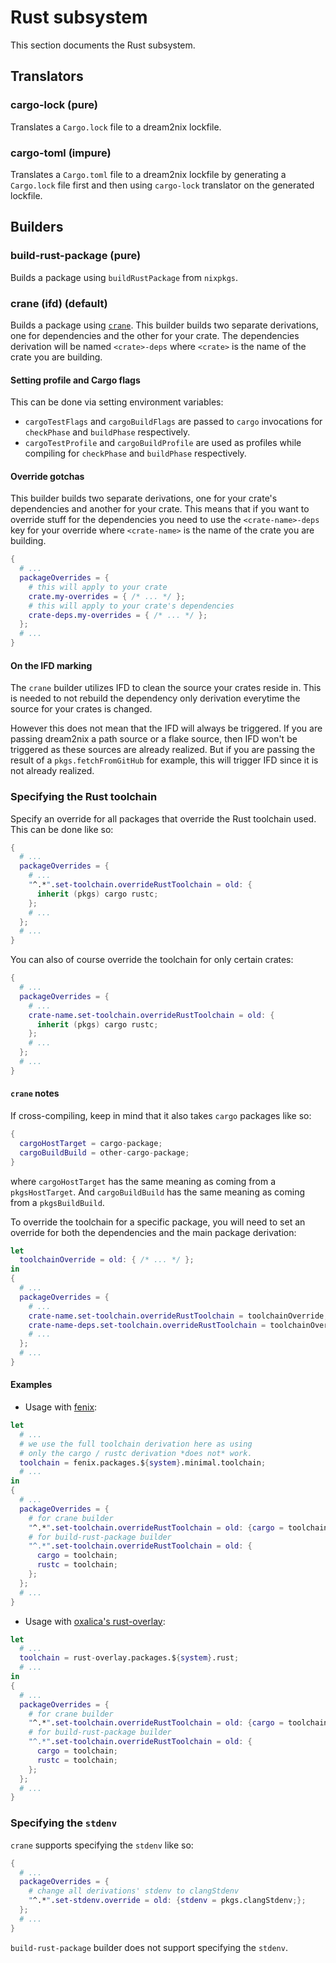 # Rust subsystem

This section documents the Rust subsystem.

## Translators

### cargo-lock (pure)

Translates a `Cargo.lock` file to a dream2nix lockfile.

### cargo-toml (impure)

Translates a `Cargo.toml` file to a dream2nix lockfile by generating a `Cargo.lock` file first and then using `cargo-lock` translator on the generated lockfile.

## Builders

### build-rust-package (pure)

Builds a package using `buildRustPackage` from `nixpkgs`.

### crane (ifd) (default)

Builds a package using [`crane`](https://github.com/ipetkov/crane).
This builder builds two separate derivations, one for dependencies and the other for your crate.
The dependencies derivation will be named `<crate>-deps` where `<crate>` is the name of the crate you are building.

#### Setting profile and Cargo flags

This can be done via setting environment variables:

- `cargoTestFlags` and `cargoBuildFlags` are passed to `cargo` invocations for `checkPhase` and `buildPhase` respectively.
- `cargoTestProfile` and `cargoBuildProfile` are used as profiles while compiling for `checkPhase` and `buildPhase` respectively.

#### Override gotchas

This builder builds two separate derivations, one for your crate's dependencies and another for your crate.
This means that if you want to override stuff for the dependencies you need to use the `<crate-name>-deps` key for your override where `<crate-name>` is the name of the crate you are building.

```nix
{
  # ...
  packageOverrides = {
    # this will apply to your crate
    crate.my-overrides = { /* ... */ };
    # this will apply to your crate's dependencies
    crate-deps.my-overrides = { /* ... */ };
  };
  # ...
}
```

#### On the IFD marking

The `crane` builder utilizes IFD to clean the source your crates reside in.
This is needed to not rebuild the dependency only derivation everytime the source for your crates is changed.

However this does not mean that the IFD will always be triggered.
If you are passing dream2nix a path source or a flake source, then IFD won't be triggered as these sources are already realized.
But if you are passing the result of a `pkgs.fetchFromGitHub` for example, this will trigger IFD since it is not already realized.

### Specifying the Rust toolchain

Specify an override for all packages that override the Rust toolchain used.
This can be done like so:

```nix
{
  # ...
  packageOverrides = {
    # ...
    "^.*".set-toolchain.overrideRustToolchain = old: {
      inherit (pkgs) cargo rustc;
    };
    # ...
  };
  # ...
}
```

You can also of course override the toolchain for only certain crates:

```nix
{
  # ...
  packageOverrides = {
    # ...
    crate-name.set-toolchain.overrideRustToolchain = old: {
      inherit (pkgs) cargo rustc;
    };
    # ...
  };
  # ...
}
```

#### `crane` notes

If cross-compiling, keep in mind that it also takes `cargo` packages like so:

```nix
{
  cargoHostTarget = cargo-package;
  cargoBuildBuild = other-cargo-package;
}
```

where `cargoHostTarget` has the same meaning as coming from a `pkgsHostTarget`.
And `cargoBuildBuild` has the same meaning as coming from a `pkgsBuildBuild`.

To override the toolchain for a specific package, you will need to set an override for both the dependencies and the main package derivation:

```nix
let
  toolchainOverride = old: { /* ... */ };
in
{
  # ...
  packageOverrides = {
    # ...
    crate-name.set-toolchain.overrideRustToolchain = toolchainOverride;
    crate-name-deps.set-toolchain.overrideRustToolchain = toolchainOverride;
    # ...
  };
  # ...
}
```

#### Examples

- Usage with [fenix](https://github.com/nix-community/fenix):
```nix
let
  # ...
  # we use the full toolchain derivation here as using
  # only the cargo / rustc derivation *does not* work.
  toolchain = fenix.packages.${system}.minimal.toolchain;
  # ...
in
{
  # ...
  packageOverrides = {
    # for crane builder
    "^.*".set-toolchain.overrideRustToolchain = old: {cargo = toolchain;};
    # for build-rust-package builder
    "^.*".set-toolchain.overrideRustToolchain = old: {
      cargo = toolchain;
      rustc = toolchain;
    };
  };
  # ...
}
```

- Usage with [oxalica's rust-overlay](https://github.com/oxalica/rust-overlay):
```nix
let
  # ...
  toolchain = rust-overlay.packages.${system}.rust;
  # ...
in
{
  # ...
  packageOverrides = {
    # for crane builder
    "^.*".set-toolchain.overrideRustToolchain = old: {cargo = toolchain};
    # for build-rust-package builder
    "^.*".set-toolchain.overrideRustToolchain = old: {
      cargo = toolchain;
      rustc = toolchain;
    };
  };
  # ...
}
```

### Specifying the `stdenv`

`crane` supports specifying the `stdenv` like so:
```nix
{
  # ...
  packageOverrides = {
    # change all derivations' stdenv to clangStdenv
    "^.*".set-stdenv.override = old: {stdenv = pkgs.clangStdenv;};
  };
  # ...
}
```

`build-rust-package` builder does not support specifying the `stdenv`.
